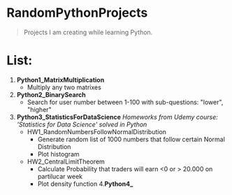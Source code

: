 # RandomPythonProjects
> Projects I am creating while learning Python.

# List:
1. **Python1_MatrixMultiplication**
    - Multiply any two matrixes
2. **Python2_BinarySearch**
    - Search for user number between 1-100 with sub-questions: "lower", "higher"
3. **Python3_StatisticsForDataScience**
    *Homeworks from Udemy course: 'Statistics for Data Science' solved in Python*
    - HW1_RandomNumbersFollowNormalDistribution
        - Generate random list of 1000 numbers that follow certain Normal Distribution
        - Plot histogram
    - HW2_CentralLimitTheorem
        - Calculate Probability that traders will earn <0 or > 20.000 on partilucar week
        - Plot density function
4.**Python4_**
